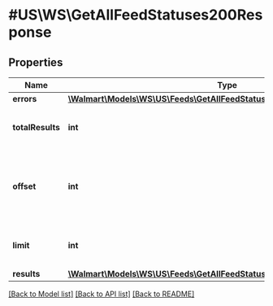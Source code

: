 # #US\WS\GetAllFeedStatuses200Response

## Properties

Name | Type | Description | Notes
------------ | ------------- | ------------- | -------------
**errors** | [**\Walmart\Models\WS\US\Feeds\GetAllFeedStatuses200ResponseErrorsInner[]**](GetAllFeedStatuses200ResponseErrorsInner.md) |  | [optional]
**totalResults** | **int** | Total number of feeds returned | [optional]
**offset** | **int** | The object response to the starting number, where 0 is the first available | [optional]
**limit** | **int** | The number of items to be returned | [optional]
**results** | [**\Walmart\Models\WS\US\Feeds\GetAllFeedStatuses200ResponseResultsInner[]**](GetAllFeedStatuses200ResponseResultsInner.md) |  | [optional]


[[Back to Model list]](../) [[Back to API list]](../../Api/US/WS) [[Back to README]](../../README.md)

